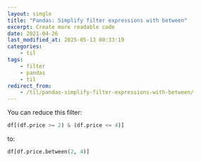 ```yaml
---
layout: single
title: "Pandas: Simplify filter expressions with between"
excerpt: Create more readable code
date: 2021-04-26
last_modified_at: 2025-05-13 00:33:19
categories:
    - til
tags:
    - filter
    - pandas
    - til
redirect_from:
    - /til/pandas-simplify-filter-expressions-with-between/
---
```


You can reduce this filter:

```python
df[(df.price >= 2) & (df.price <= 4)]
```

to:

```python
df[df.price.between(2, 4)]
```
